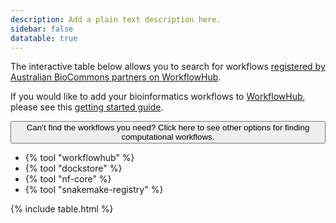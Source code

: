 ```yaml
---
description: Add a plain text description here.
sidebar: false
datatable: true
---
```


The interactive table below allows you to search for workflows [registered by Australian BioCommons partners on WorkflowHub](https://workflowhub.eu/programmes/8).

If you would like to add your bioinformatics workflows to [WorkflowHub](https://workflowhub.eu/), please see this [getting started guide](https://about.workflowhub.eu/docs/getting-started/).


<div class="d-flex flex-column">
  <div class="mb-2">
    <button
      class="btn btn-secondary text-light"
      type="button"
      data-bs-toggle="collapse"
      data-bs-target="#collapse1"
      aria-expanded="false"
      aria-controls="collapseExample"
    >
      Can’t find the workflows you need? Click here to see other options for
      finding computational workflows.
      <i class="fa-solid fa-circle-chevron-down ms-1"></i>
    </button>
    <div class="collapse" id="collapse1">
      <div class="card card-body">
        <ul>
          <li>
            {% tool "workflowhub" %}
          </li>
          <li>
            {% tool "dockstore" %}
          </li>
          <li>
            {% tool "nf-core" %}
          </li>
          <li>
            {% tool "snakemake-registry" %}
          </li>
        </ul>
      </div>
    </div>
  </div>
</div>

<div markdown="0"> 
{% include table.html %}
</div>

